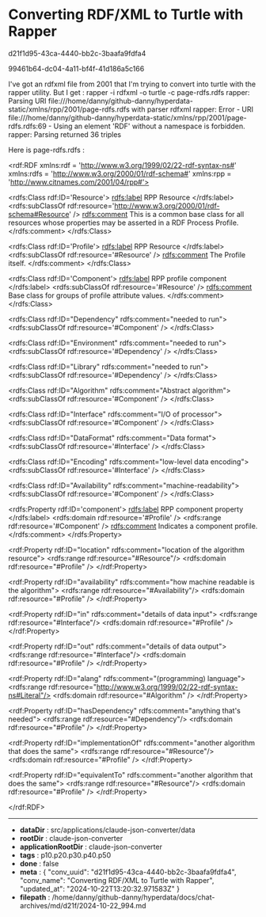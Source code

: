 # Converting RDF/XML to Turtle with Rapper

d21f1d95-43ca-4440-bb2c-3baafa9fdfa4

99461b64-dc04-4a11-bf4f-41d186a5c166

I've got an rdfxml file from 2001 that I'm trying to convert into turtle with the rapper utility. But I get :
rapper -i rdfxml -o turtle -c page-rdfs.rdfs 
rapper: Parsing URI file:///home/danny/github-danny/hyperdata-static/xmlns/rpp/2001/page-rdfs.rdfs with parser rdfxml
rapper: Error - URI file:///home/danny/github-danny/hyperdata-static/xmlns/rpp/2001/page-rdfs.rdfs:69 - Using an element 'RDF' without a namespace is forbidden.
rapper: Parsing returned 36 triples

Here is page-rdfs.rdfs  :
<?xml version="1.0" encoding="UTF-8"?>
<rdf:RDF xmlns:rdf = 'http://www.w3.org/1999/02/22-rdf-syntax-ns#'
xmlns:rdfs = 'http://www.w3.org/2000/01/rdf-schema#'
xmlns:rpp = 'http://www.citnames.com/2001/04/rpp#'>

<rdfs:Class rdf:ID='Resource'>
<rdfs:label>
RPP Resource
</rdfs:label>
<rdfs:subClassOf rdf:resource='http://www.w3.org/2000/01/rdf-schema#Resource' />
<rdfs:comment>
This is a common base class for all resources whose properties may be asserted in a RDF Process Profile.
</rdfs:comment>
</rdfs:Class>

<rdfs:Class rdf:ID='Profile'>
<rdfs:label>
RPP Resource
</rdfs:label>
<rdfs:subClassOf rdf:resource='#Resource' />
<rdfs:comment>
The Profile itself.
</rdfs:comment>
</rdfs:Class>

<rdfs:Class rdf:ID='Component'>
<rdfs:label>
RPP profile component
</rdfs:label>
<rdfs:subClassOf rdf:resource='#Resource' />
<rdfs:comment>
Base class for groups of profile attribute values.
</rdfs:comment>
</rdfs:Class>

<rdfs:Class rdf:ID="Dependency" rdfs:comment="needed to run">
<rdfs:subClassOf rdf:resource='#Component' />
</rdfs:Class>

<rdfs:Class rdf:ID="Environment" rdfs:comment="needed to run">
<rdfs:subClassOf rdf:resource='#Dependency' />
</rdfs:Class>

<rdfs:Class rdf:ID="Library" rdfs:comment="needed to run">
<rdfs:subClassOf rdf:resource='#Dependency' />
</rdfs:Class>


<rdfs:Class rdf:ID="Algorithm" rdfs:comment="Abstract algorithm">
<rdfs:subClassOf rdf:resource='#Component' />
</rdfs:Class>


<rdfs:Class rdf:ID="Interface" rdfs:comment="I/O of processor">
<rdfs:subClassOf rdf:resource='#Component' />
</rdfs:Class>

<rdfs:Class rdf:ID="DataFormat" rdfs:comment="Data format">
<rdfs:subClassOf rdf:resource='#Interface' />
</rdfs:Class>

<rdfs:Class rdf:ID="Encoding" rdfs:comment="low-level data encoding">
<rdfs:subClassOf rdf:resource='#Interface' />
</rdfs:Class>

<rdfs:Class rdf:ID="Availability" rdfs:comment="machine-readability">
<rdfs:subClassOf rdf:resource='#Component' />
</rdfs:Class>
<Availability rdf:ID="Process" />
<Availability rdf:ID="Executable" />
<Availability rdf:ID="Source" />
<Availability rdf:ID="Definition" />


<rdfs:Property rdf:ID='component'>
<rdfs:label>
RPP component property
</rdfs:label>
<rdfs:domain rdf:resource='#Profile' />
<rdfs:range rdf:resource='#Component' />
<rdfs:comment>
Indicates a component profile.
</rdfs:comment>
</rdfs:Property>

<rdf:Property rdf:ID="location" rdfs:comment="location of the algorithm resource">
<rdfs:range rdf:resource="#Resource"/>
<rdfs:domain rdf:resource="#Profile" />
</rdf:Property>

<rdf:Property rdf:ID="availability" rdfs:comment="how machine readable is the algorithm">
<rdfs:range rdf:resource="#Availability"/>
<rdfs:domain rdf:resource="#Profile" />
</rdf:Property>

<rdf:Property rdf:ID="in" rdfs:comment="details of data input">
<rdfs:range rdf:resource="#Interface"/>
<rdfs:domain rdf:resource="#Profile" />
</rdf:Property>

<rdf:Property rdf:ID="out" rdfs:comment="details of data output">
<rdfs:range rdf:resource="#Interface"/>
<rdfs:domain rdf:resource="#Profile" />
</rdf:Property>

<rdf:Property rdf:ID="alang" rdfs:comment="(programming) language">
<rdfs:range rdf:resource="http://www.w3.org/1999/02/22-rdf-syntax-ns#Literal"/>
<rdfs:domain rdf:resource="#Algorithm" />
</rdf:Property>

<rdf:Property rdf:ID="hasDependency" rdfs:comment="anything that's needed">
<rdfs:range rdf:resource="#Dependency"/>
<rdfs:domain rdf:resource="#Profile" />
</rdf:Property>

<rdf:Property rdf:ID="implementationOf" rdfs:comment="another algorithm that does the same">
<rdfs:range rdf:resource="#Resource"/>
<rdfs:domain rdf:resource="#Profile" />
</rdf:Property>

<rdf:Property rdf:ID="equivalentTo" rdfs:comment="another algorithm that does the same">
<rdfs:range rdf:resource="#Resource"/>
<rdfs:domain rdf:resource="#Profile" />
</rdf:Property>

</rdf:RDF>

---

* **dataDir** : src/applications/claude-json-converter/data
* **rootDir** : claude-json-converter
* **applicationRootDir** : claude-json-converter
* **tags** : p10.p20.p30.p40.p50
* **done** : false
* **meta** : {
  "conv_uuid": "d21f1d95-43ca-4440-bb2c-3baafa9fdfa4",
  "conv_name": "Converting RDF/XML to Turtle with Rapper",
  "updated_at": "2024-10-22T13:20:32.971583Z"
}
* **filepath** : /home/danny/github-danny/hyperdata/docs/chat-archives/md/d21f/2024-10-22_994.md